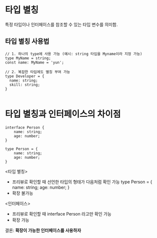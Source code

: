 # 타입 별칭
특정 타입이나 인터페이스를 참조할 수 있는 타입 변수를 의미함.

## 타입 별칭 사용법

```
// 1. 하나의 type에 사용 가능 (예시: string 타입을 Myname이라 지정 가능) 
type MyName = string;
const name: MyName = 'yun';

// 2. 복잡한 타입에도 별칭 부여 가능
type Developer = {
  name: string;
  skill: string;
}


```


# 타입 별칭과 인터페이스의 차이점

```
interface Person {
    name: string;
    age: number;
}

type Person = {
    name: string;
    age: number;
}
```

<타입 별칭>
- 프리뷰로 확인할 때 선언한 타입의 형태가 다음처럼 확인 가능
type Person = {
    name: string;
    age: number;
}
- 확장 불가능


<인터페이스>
- 프리뷰로 확인할 때 interface Person 라고만 확인 가능
- 확장 가능

결론: **확장이 가능한 인터페이스를 사용하자**